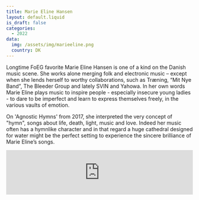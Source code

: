 ```yaml
---
title: Marie Eline Hansen
layout: default.liquid
is_draft: false
categories:
  - 2022
data:
  img: /assets/img/marieeline.png
  country: DK
---
```


<p>Longtime FoEG favorite Marie Eline Hansen is one of a kind on the Danish music scene. She works alone merging folk and electronic music – except when she lends herself to worthy collaborations, such as Træning, “Mit Nye Band”, The Bleeder Group and lately SVIN and Yahowa. In her own words Marie Eline plays music to inspire people - especially insecure young ladies - to dare to be imperfect and learn to express themselves freely, in the various vaults of emotion.</p>

<p>On 'Agnostic Hymns' from 2017, she interpreted the very concept of "hymn", songs about life, death, light, music and love. Indeed her music often has a hymnlike character and in that regard a huge cathedral designed for water might be the perfect setting to experience the sincere brilliance of Marie Eline’s songs. 
</p>

<iframe style="border: 0; width: 100%; height: 120px;" src="https://bandcamp.com/EmbeddedPlayer/track=3107045359/size=large/bgcol=ffffff/linkcol=0687f5/tracklist=false/artwork=small/transparent=true/" seamless><a href="https://marieelinehansen.bandcamp.com/track/din-trone">Din trone by Marie Eline Hansen</a></iframe>
